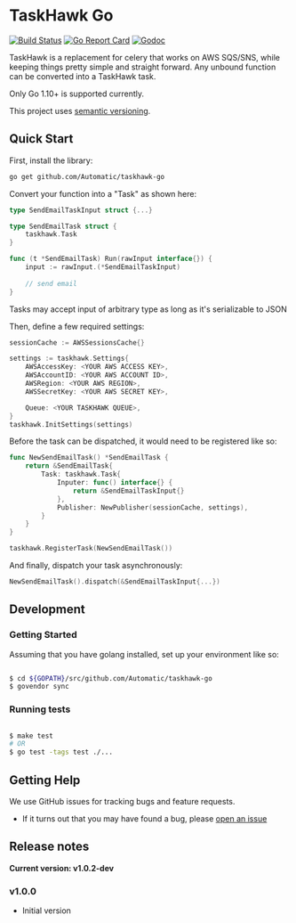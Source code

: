# TaskHawk Go

[![Build Status](https://travis-ci.org/Automatic/taskhawk-go.svg?branch=master)](https://travis-ci.org/Automatic/taskhawk-go)
[![Go Report Card](https://goreportcard.com/badge/github.com/Automatic/taskhawk-go)](https://goreportcard.com/report/github.com/Automatic/taskhawk-go)
[![Godoc](https://godoc.org/github.com/Automatic/taskhawk-go?status.svg)](http://godoc.org/github.com/Automatic/taskhawk-go)

TaskHawk is a replacement for celery that works on AWS SQS/SNS, while
keeping things pretty simple and straight forward. Any unbound function
can be converted into a TaskHawk task.

Only Go 1.10+ is supported currently.

This project uses [semantic versioning](http://semver.org/).

## Quick Start

First, install the library:

```bash
go get github.com/Automatic/taskhawk-go
```

Convert your function into a "Task" as shown here:

```go 
type SendEmailTaskInput struct {...}

type SendEmailTask struct {
    taskhawk.Task
}

func (t *SendEmailTask) Run(rawInput interface{}) {
    input := rawInput.(*SendEmailTaskInput)
    
    // send email
}
```

Tasks may accept input of arbitrary type as long as it's serializable to JSON

Then, define a few required settings:

```go 
sessionCache := AWSSessionsCache{}

settings := taskhawk.Settings{
    AWSAccessKey: <YOUR AWS ACCESS KEY>,
    AWSAccountID: <YOUR AWS ACCOUNT ID>,
    AWSRegion: <YOUR AWS REGION>,
    AWSSecretKey: <YOUR AWS SECRET KEY>,

    Queue: <YOUR TASKHAWK QUEUE>,
}
taskhawk.InitSettings(settings)
```

Before the task can be dispatched, it would need to be registered like so:

```go 
func NewSendEmailTask() *SendEmailTask {
    return &SendEmailTask{
        Task: taskhawk.Task{
            Inputer: func() interface{} {
                return &SendEmailTaskInput{}
            },
            Publisher: NewPublisher(sessionCache, settings),
        }
    }
}

taskhawk.RegisterTask(NewSendEmailTask())
```

And finally, dispatch your task asynchronously:

```go 
NewSendEmailTask().dispatch(&SendEmailTaskInput{...})
```

## Development

### Getting Started

Assuming that you have golang installed, set up your environment like so:

```bash

$ cd ${GOPATH}/src/github.com/Automatic/taskhawk-go
$ govendor sync
```

### Running tests

```bash

$ make test  
# OR
$ go test -tags test ./...
```

## Getting Help

We use GitHub issues for tracking bugs and feature requests.

* If it turns out that you may have found a bug, please [open an issue](https://github.com/Automatic/taskhawk-go/issues/new>)

## Release notes

**Current version: v1.0.2-dev**

### v1.0.0

  - Initial version
